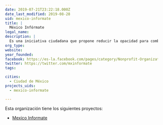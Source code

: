 ```yaml
---
date: 2019-07-21T23:22:18.000Z
date_last_modified: 2019-08-28
uid: mexico-informate
title: |
  México Infórmate
legal_name: 
description: |
  Es una iniciativa ciudadana que propone reducir la opacidad para combatir la corrupción e impunidad y promover la cultura de transparencia.
org_type: 
website: 
year_founded: 
facebook: https://es-la.facebook.com/pages/category/Nonprofit-Organization/M%C3%A9xico-Inf%C3%B3rmate-181883496429/
twitter: https://twitter.com/mxinformate
tags:

cities: 
  - Ciudad de México
projects_uids:
  - mexico-informate

---
```


Esta organización tiene los siguientes proyectos:

- [Mexico Informate](/proyectos/mexico-informate)
